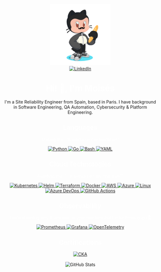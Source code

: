 <div id="header" align="center">
<img src="./assets/images/octocat-1721846788945.png" width="200" height="200">
</div>
<div align="center">
    <a href="https://www.linkedin.com/in/moiseshidalgo/">
        <img src="https://img.shields.io/badge/LinkedIn-0077B5?style=for-the-badge&logo=linkedin&logoColor=white" alt="LinkedIn"/>
    </a>
</div>
  <h1 align="center" style="color: white;">Hi! 👋, I'm Moisés</h1>
  <p align="center">I'm a Site Reliability Engineer from Spain, based in Paris. I have background in Software Engineering, QA Automation, Cybersecurity & Platform Engineering.</p>
  <div id="header" align="center">

<div align="center">
    <h2 style="color: white;">Languages</h2>
    <p style="color: white;"> Making the: "It works on my machine!"</p>
</div>

<div align="center">
    <a href="https://www.python.org/">
        <img src="https://img.shields.io/badge/Python-3776AB?style=for-the-badge&logo=python&logoColor=white" alt="Python" />
    </a>
    <a href="https://golang.org/">
        <img src="https://img.shields.io/badge/Go-00ADD8?style=for-the-badge&logo=go&logoColor=white" alt="Go" />
    </a>
    <a href="https://www.gnu.org/software/bash/">
        <img src="https://img.shields.io/badge/Bash-4EAA25?style=for-the-badge&logo=gnu-bash&logoColor=white" alt="Bash" />
    </a>
    <a href="https://yaml.org/">
        <img src="https://img.shields.io/badge/YAML-CB171E?style=for-the-badge&logo=yaml&logoColor=white" alt="YAML" />
    </a>
</div>

<div align="center">
    <h2 style="color: white;">Cloud Technologies</h2>
    <p style="color: white;"> Avoiding the: "...it worked on my machine!"</p>
</div>

<div align="center">
    <a href="https://kubernetes.io/">
        <img src="https://img.shields.io/badge/Kubernetes-326CE5?style=for-the-badge&logo=kubernetes&logoColor=white" alt="Kubernetes"/>
    </a>
    <a href="https://helm.sh/">
        <img src="https://img.shields.io/badge/Helm-0F1689?style=for-the-badge&logo=helm&logoColor=white" alt="Helm" />
    </a>
    <a href="https://www.terraform.io/">
        <img src="https://img.shields.io/badge/Terraform-623CE4?style=for-the-badge&logo=terraform&logoColor=white" alt="Terraform" />
    </a>
    <a href="https://www.docker.com/">
        <img src="https://img.shields.io/badge/Docker-2496ED?style=for-the-badge&logo=docker&logoColor=white" alt="Docker" />
    </a>
    <a href="https://aws.amazon.com/">
        <img src="https://img.shields.io/badge/AWS-FF9900?style=for-the-badge&logo=amazonaws&logoColor=white" alt="AWS" />
    </a>
    <a href="https://azure.microsoft.com/">
        <img src="https://img.shields.io/badge/Azure-0078D4?style=for-the-badge&logo=microsoftazure&logoColor=white" alt="Azure" />
    </a>
    <a href="https://www.linux.org/">
        <img src="https://img.shields.io/badge/Linux-FCC624?style=for-the-badge&logo=linux&logoColor=black" alt="Linux" />
    </a>
    <a href="https://azure.microsoft.com/en-us/services/devops/">
        <img src="https://img.shields.io/badge/Azure_DevOps-0078D7?style=for-the-badge&logo=azuredevops&logoColor=white" alt="Azure DevOps" />
    </a>
    <a href="https://github.com/features/actions">
        <img src="https://img.shields.io/badge/GitHub_Actions-2088FF?style=for-the-badge&logo=githubactions&logoColor=white" alt="GitHub Actions" />
    </a>
</div>

<div align="center">
    <h2 style="color: white;">Observability</h2>
    <p style="color: white;"> Understanding why it worked on your machine but broke Production 🤠</p>
</div>

<div align="center">
    <a href="https://prometheus.io/">
        <img src="https://img.shields.io/badge/Prometheus-E6522C?style=for-the-badge&logo=prometheus&logoColor=white" alt="Prometheus" />
    </a>
    <a href="https://grafana.com/">
        <img src="https://img.shields.io/badge/Grafana-F46800?style=for-the-badge&logo=grafana&logoColor=white" alt="Grafana" />
    </a>
    <a href="https://opentelemetry.io/">
        <img src="https://img.shields.io/badge/OpenTelemetry-7B3FE4?style=for-the-badge&logo=opentelemetry&logoColor=white" alt="OpenTelemetry" />
    </a>
</div>

<div align="center">
    <h2 style="color: white;">Certifications</h2>
    <a href="https://www.cncf.io/certification/cka/">
        <img src="https://img.shields.io/badge/CKA-326CE5?style=for-the-badge&logo=kubernetes&logoColor=white" alt="CKA" />
    </a>
</div>
<br>

<div align="center">
    <img src="https://github-readme-stats.vercel.app/api?username=hidalz&show_icons=true&theme=radical" alt="GitHub Stats" />
</div>
